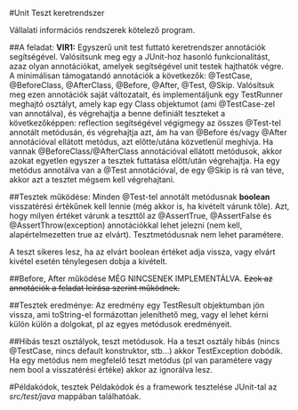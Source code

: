 #Unit Teszt keretrendszer

Vállalati információs rendszerek kötelező program.

##A feladat:
**VIR1:** Egyszerű unit test futtató keretrendszer annotációk segítségével. Valósítsunk meg egy a 
JUnit-hoz hasonló funkcionalitást, azaz olyan annotációkat, amelyek segítségével unit testek hajthatók 
végre. A minimálisan támogatandó annotációk a következők: @TestCase, @BeforeClass, @AfterClass, @Before, 
@After, @Test, @Skip. Valósítsuk meg ezen annotációk saját változatait, és implementáljunk egy TestRunner 
meghajtó osztályt, amely kap egy Class objektumot (ami @TestCase-zel van annotálva), és végrehajtja a 
benne definiált teszteket a következőképpen: reflection segítségével végigmegy az összes @Test-tel 
annotált metódusán, és végrehajtja azt, ám ha van @Before és/vagy @After annotációval ellátott metódus, 
azt előtte/utána közvetlenül meghívja. Ha vannak @BeforeClass/@AfterClass annotációval ellátott metódusok, 
akkor azokat egyetlen egyszer a tesztek futtatása előtt/után végrehajtja. Ha egy metódus annotálva van 
a @Test annotációval, de egy @Skip is rá van téve, akkor azt a tesztet mégsem kell végrehajtani.

##Tesztek működése:
Minden @Test-tel annotált metódusnak **boolean** visszatérési értékűnek kell lennie (még akkor is, 
ha kivételt várunk tőle). Azt, hogy milyen értéket várunk a teszttől az @AssertTrue, @AssertFalse 
és @AssertThrow(exception) annotációkkal lehet jelezni (nem kell, alapértelmezetten true az elvárt). 
Tesztmetódusnak nem lehet paramétere.

A teszt sikeres lesz, ha az elvárt boolean értéket adja vissza, vagy elvárt kivétel esetén ténylegesen 
dobja a kivételt.

##Before, After működése
MÉG NINCSENEK IMPLEMENTÁLVA.
~~Ezek az annotációk a feladat leírása szerint működnek.~~

##Tesztek eredménye:
Az eredmény egy TestResult objektumban jön vissza, ami toString-el formázottan jeleníthető meg, 
vagy el lehet kérni külön külön a dolgokat, pl az egyes metódusok eredményeit.

##Hibás teszt osztályok, teszt metódusok.
Ha a teszt osztály hibás (nincs @TestCase, nincs default konstruktor, stb...) akkor TestException 
dobódik. Ha egy metódus nem megfelelő teszt metódus (pl van paramétere vagy nem bool a visszatérési 
értéke) akkor az ignorálva lesz.

#Példakódok, tesztek
Példakódok és a framework tesztelése JUnit-tal az *src/test/java* mappában találhatóak.